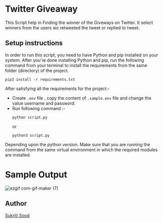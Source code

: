 # Twitter Giveaway

This Script help in Finding the winner of the Giveways on Twitter.
It select winners from the users wo retweeted the tweet or replied to tweet.

## Setup instructions

In order to run this script, you need to have Python and pip installed on your system. After you're done installing Python and pip, run the following command from your terminal to install the requirements from the same folder (directory) of the project.

```
pip3 install -r requirements.txt
```

After satisfying all the requirements for the project:-

- Create `.env` file , copy the content of `.sample.env` file and change the value username and password. 
- Run following command :-
    ```
    python script.py
    ```
    or
    ```
    python3 script.py
    ```
Depending upon the python version. Make sure that you are running the command from the same virtual environment in which the required modules are installed.

# Sample Output

![ezgif com-gif-maker (7)](https://user-images.githubusercontent.com/55010599/128630761-2990a503-e940-438b-a04c-cad0430828b3.gif)



## Author

[Sukriti Sood](https://github.com/Sukriti-sood)
